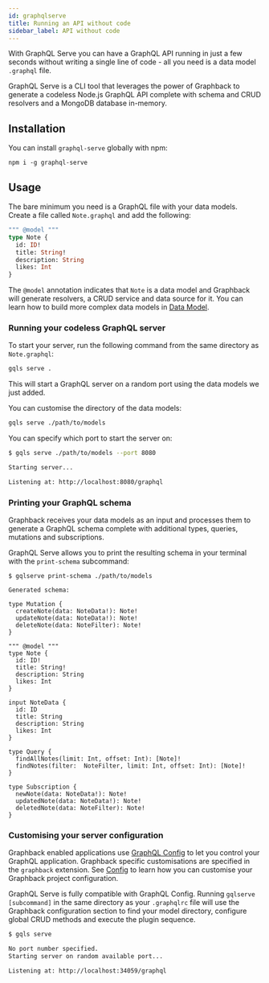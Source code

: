 ```yaml
---
id: graphqlserve
title: Running an API without code
sidebar_label: API without code
---
```


With GraphQL Serve you can have a GraphQL API running in just a few seconds without writing a single line of code - all you need is a data model `.graphql` file.

GraphQL Serve is a CLI tool that leverages the power of Graphback to generate a codeless Node.js GraphQL API complete with schema and CRUD resolvers and a MongoDB database in-memory.

## Installation

You can install `graphql-serve` globally with npm:

```
npm i -g graphql-serve
```

## Usage

The bare minimum you need is a GraphQL file with your data models. Create a file called `Note.graphql` and add the following:

```graphql
""" @model """
type Note {
  id: ID!
  title: String!
  description: String
  likes: Int
}
```

The `@model` annotation indicates that `Note` is a data model and Graphback will generate resolvers, a CRUD service and data source for it. You can learn how to build more complex data models in [Data Model](./datamodel).

### Running your codeless GraphQL server

To start your server, run the following command from the same directory as `Note.graphql`:

```sh
gqls serve .
```

This will start a GraphQL server on a random port using the data models we just added.

You can customise the directory of the data models:

```sh
gqls serve ./path/to/models
```

You can specify which port to start the server on:

```sh
$ gqls serve ./path/to/models --port 8080

Starting server...

Listening at: http://localhost:8080/graphql
```

### Printing your GraphQL schema

Graphback receives your data models as an input and processes them to generate a GraphQL schema complete with additional types, queries, mutations and subscriptions.

GraphQL Serve allows you to print the resulting schema in your terminal with the `print-schema` subcommand:

```gql
$ gqlserve print-schema ./path/to/models

Generated schema:

type Mutation {
  createNote(data: NoteData!): Note!
  updateNote(data: NoteData!): Note!
  deleteNote(data: NoteFilter): Note!
}

""" @model """
type Note {
  id: ID!
  title: String!
  description: String
  likes: Int
}

input NoteData {
  id: ID
  title: String
  description: String
  likes: Int
}

type Query {
  findAllNotes(limit: Int, offset: Int): [Note]!
  findNotes(filter:  NoteFilter, limit: Int, offset: Int): [Note]!
}

type Subscription {
  newNote(data: NoteData!): Note!
  updatedNote(data: NoteData!): Note!
  deletedNote(data: NoteFilter): Note!
}
```

### Customising your server configuration

Graphback enabled applications use [GraphQL Config](https://graphql-config.com) to let you control your GraphQL application. Graphback specific customisations are specified in the `graphback` extension. See [Config](./config) to learn how you can customise your Graphback project configuration.

GraphQL Serve is fully compatible with GraphQL Config. Running `gqlserve [subcommand]` in the same directory as your `.graphqlrc` file will use the Graphback configuration section to find your model directory, configure global CRUD methods and execute the plugin sequence.

```sh
$ gqls serve                    

No port number specified.
Starting server on random available port...

Listening at: http://localhost:34059/graphql
```